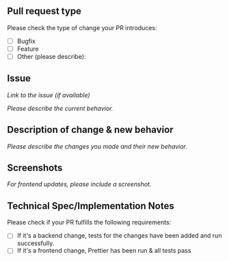 ## Pull request type

<!-- Please try to limit your pull request to one type, submit multiple pull requests if needed. -->

Please check the type of change your PR introduces:

- [ ] Bugfix
- [ ] Feature
- [ ] Other (please describe):

## Issue

_Link to the issue (if available)_

_Please describe the current behavior._

## Description of change & new behavior

_Please describe the changes you made and their new behavior._

## Screenshots

_For frontend updates, please include a screenshot._

## Technical Spec/Implementation Notes

Please check if your PR fulfills the following requirements:

- [ ] If it's a backend change, tests for the changes have been added and run successfully.
- [ ] If it's a frontend change, Prettier has been run & all tests pass